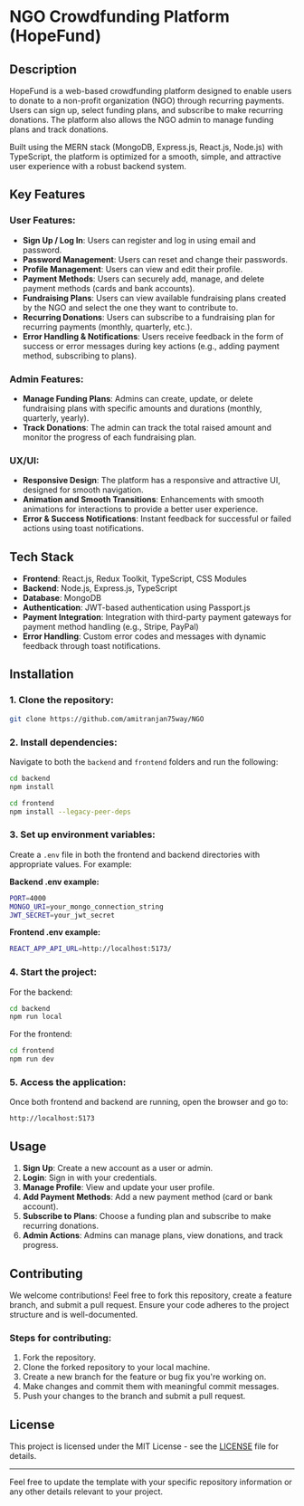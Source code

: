 

# **NGO Crowdfunding Platform (HopeFund)**

## **Description**
HopeFund is a web-based crowdfunding platform designed to enable users to donate to a non-profit organization (NGO) through recurring payments. Users can sign up, select funding plans, and subscribe to make recurring donations. The platform also allows the NGO admin to manage funding plans and track donations.

Built using the MERN stack (MongoDB, Express.js, React.js, Node.js) with TypeScript, the platform is optimized for a smooth, simple, and attractive user experience with a robust backend system.

## **Key Features**
### **User Features:**
- **Sign Up / Log In**: Users can register and log in using email and password.
- **Password Management**: Users can reset and change their passwords.
- **Profile Management**: Users can view and edit their profile.
- **Payment Methods**: Users can securely add, manage, and delete payment methods (cards and bank accounts).
- **Fundraising Plans**: Users can view available fundraising plans created by the NGO and select the one they want to contribute to.
- **Recurring Donations**: Users can subscribe to a fundraising plan for recurring payments (monthly, quarterly, etc.).
- **Error Handling & Notifications**: Users receive feedback in the form of success or error messages during key actions (e.g., adding payment method, subscribing to plans).

### **Admin Features:**
- **Manage Funding Plans**: Admins can create, update, or delete fundraising plans with specific amounts and durations (monthly, quarterly, yearly).
- **Track Donations**: The admin can track the total raised amount and monitor the progress of each fundraising plan.

### **UX/UI:**
- **Responsive Design**: The platform has a responsive and attractive UI, designed for smooth navigation.
- **Animation and Smooth Transitions**: Enhancements with smooth animations for interactions to provide a better user experience.
- **Error & Success Notifications**: Instant feedback for successful or failed actions using toast notifications.

## **Tech Stack**
- **Frontend**: React.js, Redux Toolkit, TypeScript, CSS Modules
- **Backend**: Node.js, Express.js, TypeScript
- **Database**: MongoDB 
- **Authentication**: JWT-based authentication using Passport.js
- **Payment Integration**: Integration with third-party payment gateways for payment method handling (e.g., Stripe, PayPal)
- **Error Handling**: Custom error codes and messages with dynamic feedback through toast notifications.

## **Installation**
### 1. Clone the repository:
```bash
git clone https://github.com/amitranjan75way/NGO
```

### 2. Install dependencies:
Navigate to both the `backend` and `frontend` folders and run the following:
```bash
cd backend
npm install
```
```bash
cd frontend
npm install --legacy-peer-deps
```

### 3. Set up environment variables:
Create a `.env` file in both the frontend and backend directories with appropriate values. For example:

**Backend .env example:**
```bash
PORT=4000
MONGO_URI=your_mongo_connection_string
JWT_SECRET=your_jwt_secret
```

**Frontend .env example:**
```bash
REACT_APP_API_URL=http://localhost:5173/
```

### 4. Start the project:
For the backend:
```bash
cd backend
npm run local
```

For the frontend:
```bash
cd frontend
npm run dev
```

### 5. Access the application:
Once both frontend and backend are running, open the browser and go to:
```
http://localhost:5173
```

## **Usage**
1. **Sign Up**: Create a new account as a user or admin.
2. **Login**: Sign in with your credentials.
3. **Manage Profile**: View and update your user profile.
4. **Add Payment Methods**: Add a new payment method (card or bank account).
5. **Subscribe to Plans**: Choose a funding plan and subscribe to make recurring donations.
6. **Admin Actions**: Admins can manage plans, view donations, and track progress.

## **Contributing**
We welcome contributions! Feel free to fork this repository, create a feature branch, and submit a pull request. Ensure your code adheres to the project structure and is well-documented.

### Steps for contributing:
1. Fork the repository.
2. Clone the forked repository to your local machine.
3. Create a new branch for the feature or bug fix you're working on.
4. Make changes and commit them with meaningful commit messages.
5. Push your changes to the branch and submit a pull request.

## **License**
This project is licensed under the MIT License - see the [LICENSE](LICENSE) file for details.

---

Feel free to update the template with your specific repository information or any other details relevant to your project.

